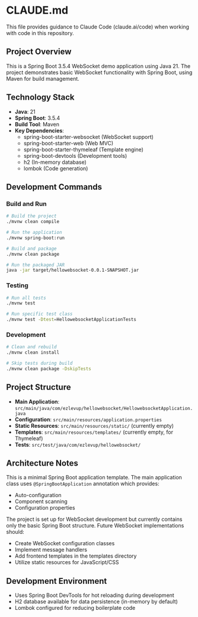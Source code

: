 # CLAUDE.md

This file provides guidance to Claude Code (claude.ai/code) when working with code in this repository.

## Project Overview

This is a Spring Boot 3.5.4 WebSocket demo application using Java 21. The project demonstrates basic WebSocket functionality with Spring Boot, using Maven for build management.

## Technology Stack

- **Java**: 21
- **Spring Boot**: 3.5.4
- **Build Tool**: Maven
- **Key Dependencies**:
  - spring-boot-starter-websocket (WebSocket support)
  - spring-boot-starter-web (Web MVC)
  - spring-boot-starter-thymeleaf (Template engine)
  - spring-boot-devtools (Development tools)
  - h2 (In-memory database)
  - lombok (Code generation)

## Development Commands

### Build and Run
```bash
# Build the project
./mvnw clean compile

# Run the application
./mvnw spring-boot:run

# Build and package
./mvnw clean package

# Run the packaged JAR
java -jar target/hellowebsocket-0.0.1-SNAPSHOT.jar
```

### Testing
```bash
# Run all tests
./mvnw test

# Run specific test class
./mvnw test -Dtest=HellowebsocketApplicationTests
```

### Development
```bash
# Clean and rebuild
./mvnw clean install

# Skip tests during build
./mvnw clean package -DskipTests
```

## Project Structure

- **Main Application**: `src/main/java/com/ezlevup/hellowebsocket/HellowebsocketApplication.java`
- **Configuration**: `src/main/resources/application.properties`
- **Static Resources**: `src/main/resources/static/` (currently empty)
- **Templates**: `src/main/resources/templates/` (currently empty, for Thymeleaf)
- **Tests**: `src/test/java/com/ezlevup/hellowebsocket/`

## Architecture Notes

This is a minimal Spring Boot application template. The main application class uses `@SpringBootApplication` annotation which provides:
- Auto-configuration
- Component scanning 
- Configuration properties

The project is set up for WebSocket development but currently contains only the basic Spring Boot structure. Future WebSocket implementations should:
- Create WebSocket configuration classes
- Implement message handlers
- Add frontend templates in the templates directory
- Utilize static resources for JavaScript/CSS

## Development Environment

- Uses Spring Boot DevTools for hot reloading during development
- H2 database available for data persistence (in-memory by default)
- Lombok configured for reducing boilerplate code